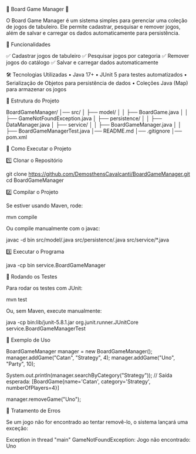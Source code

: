 📖 Board Game Manager 🎲

O Board Game Manager é um sistema simples para gerenciar uma coleção de jogos de tabuleiro. Ele permite cadastrar, pesquisar e remover jogos, além de salvar e carregar os dados automaticamente para persistência.

🚀 Funcionalidades

✅ Cadastrar jogos de tabuleiro
✅ Pesquisar jogos por categoria
✅ Remover jogos do catálogo
✅ Salvar e carregar dados automaticamente

🛠️ Tecnologias Utilizadas
	•	Java 17+
	•	JUnit 5 para testes automatizados
	•	Serialização de Objetos para persistência de dados
	•	Coleções Java (Map) para armazenar os jogos

📂 Estrutura do Projeto

BoardGameManager/
│── src/
│   ├── model/
│   │   ├── BoardGame.java
│   │   ├── GameNotFoundException.java
│   ├── persistence/
│   │   ├── DataManager.java
│   ├── service/
│   │   ├── BoardGameManager.java
│   │   ├── BoardGameManagerTest.java
│── README.md
│── .gitignore
│── pom.xml

📌 Como Executar o Projeto

1️⃣ Clonar o Repositório

git clone https://github.com/DemosthensCavalcanti/BoardGameManager.git
cd BoardGameManager

2️⃣ Compilar o Projeto

Se estiver usando Maven, rode:

mvn compile

Ou compile manualmente com o javac:

javac -d bin src/model/.java src/persistence/.java src/service/*.java

3️⃣ Executar o Programa

java -cp bin service.BoardGameManager

🧪 Rodando os Testes

Para rodar os testes com JUnit:

mvn test

Ou, sem Maven, execute manualmente:

java -cp bin:lib/junit-5.8.1.jar org.junit.runner.JUnitCore service.BoardGameManagerTest

📝 Exemplo de Uso

BoardGameManager manager = new BoardGameManager();
manager.addGame("Catan", "Strategy", 4);
manager.addGame("Uno", "Party", 10);

System.out.println(manager.searchByCategory("Strategy")); 
// Saída esperada: [BoardGame{name='Catan', category='Strategy', numberOfPlayers=4}]

manager.removeGame("Uno");

📌 Tratamento de Erros

Se um jogo não for encontrado ao tentar removê-lo, o sistema lançará uma exceção:

Exception in thread "main" GameNotFoundException: Jogo não encontrado: Uno
